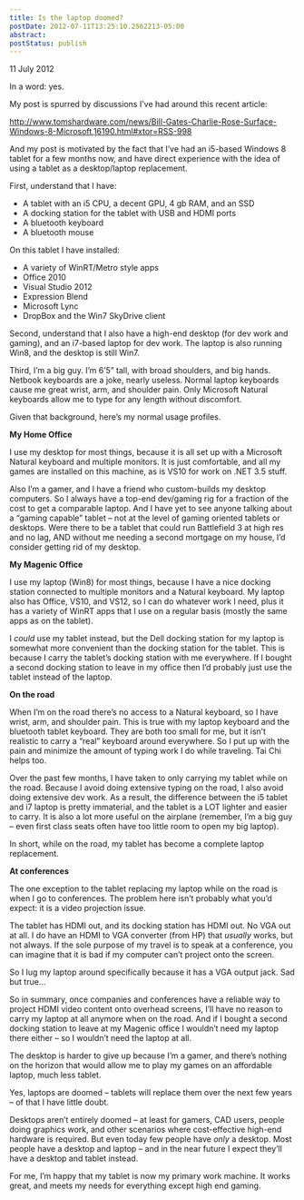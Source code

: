 ```yaml
---
title: Is the laptop doomed?
postDate: 2012-07-11T13:25:10.2562213-05:00
abstract: 
postStatus: publish
---
```

11 July 2012

In a word: yes.

My post is spurred by discussions I’ve had around this recent article:

http://www.tomshardware.com/news/Bill-Gates-Charlie-Rose-Surface-Windows-8-Microsoft,16190.html#xtor=RSS-998

And my post is motivated by the fact that I’ve had an i5-based Windows 8 tablet for a few months now, and have direct experience with the idea of using a tablet as a desktop/laptop replacement.

First, understand that I have:

- A tablet with an i5 CPU, a decent GPU, 4 gb RAM, and an SSD
- A docking station for the tablet with USB and HDMI ports
- A bluetooth keyboard
- A bluetooth mouse


On this tablet I have installed:

- A variety of WinRT/Metro style apps
- Office 2010
- Visual Studio 2012
- Expression Blend
- Microsoft Lync
- DropBox and the Win7 SkyDrive client


Second, understand that I also have a high-end desktop (for dev work and gaming), and an i7-based laptop for dev work. The laptop is also running Win8, and the desktop is still Win7.

Third, I’m a big guy. I’m 6’5” tall, with broad shoulders, and big hands. Netbook keyboards are a joke, nearly useless. Normal laptop keyboards cause me great wrist, arm, and shoulder pain. Only Microsoft Natural keyboards allow me to type for any length without discomfort.

Given that background, here’s my normal usage profiles.

**My Home Office**

I use my desktop for most things, because it is all set up with a Microsoft Natural keyboard and multiple monitors. It is just comfortable, and all my games are installed on this machine, as is VS10 for work on .NET 3.5 stuff.

Also I’m a gamer, and I have a friend who custom-builds my desktop computers. So I always have a top-end dev/gaming rig for a fraction of the cost to get a comparable laptop. And I have yet to see anyone talking about a “gaming capable” tablet – not at the level of gaming oriented tablets or desktops. Were there to be a tablet that could run Battlefield 3 at high res and no lag, AND without me needing a second mortgage on my house, I’d consider getting rid of my desktop.

**My Magenic Office**

I use my laptop (Win8) for most things, because I have a nice docking station connected to multiple monitors and a Natural keyboard. My laptop also has Office, VS10, and VS12, so I can do whatever work I need, plus it has a variety of WinRT apps that I use on a regular basis (mostly the same apps as on the tablet).

I *could* use my tablet instead, but the Dell docking station for my laptop is somewhat more convenient than the docking station for the tablet. This is because I carry the tablet’s docking station with me everywhere. If I bought a second docking station to leave in my office then I’d probably just use the tablet instead of the laptop.

**On the road**

When I’m on the road there’s no access to a Natural keyboard, so I have wrist, arm, and shoulder pain. This is true with my laptop keyboard and the bluetooth tablet keyboard. They are both too small for me, but it isn’t realistic to carry a “real” keyboard around everywhere. So I put up with the pain and minimize the amount of typing work I do while traveling. Tai Chi helps too.

Over the past few months, I have taken to only carrying my tablet while on the road. Because I avoid doing extensive typing on the road, I also avoid doing extensive dev work. As a result, the difference between the i5 tablet and i7 laptop is pretty immaterial, and the tablet is a LOT lighter and easier to carry. It is also a lot more useful on the airplane (remember, I’m a big guy – even first class seats often have too little room to open my big laptop).

In short, while on the road, my tablet has become a complete laptop replacement.

**At conferences**

The one exception to the tablet replacing my laptop while on the road is when I go to conferences. The problem here isn’t probably what you’d expect: it is a video projection issue.

The tablet has HDMI out, and its docking station has HDMI out. No VGA out at all. I do have an HDMI to VGA converter (from HP) that *usually* works, but not always. If the sole purpose of my travel is to speak at a conference, you can imagine that it is bad if my computer can’t project onto the screen.

So I lug my laptop around specifically because it has a VGA output jack. Sad but true…

So in summary, once companies and conferences have a reliable way to project HDMI video content onto overhead screens, I’ll have no reason to carry my laptop at all anymore when on the road. And if I bought a second docking station to leave at my Magenic office I wouldn’t need my laptop there either – so I wouldn’t need the laptop at all.

The desktop is harder to give up because I’m a gamer, and there’s nothing on the horizon that would allow me to play my games on an affordable laptop, much less tablet.

Yes, laptops are doomed – tablets will replace them over the next few years – of that I have little doubt.

Desktops aren’t entirely doomed – at least for gamers, CAD users, people doing graphics work, and other scenarios where cost-effective high-end hardware is required. But even today few people have *only* a desktop. Most people have a desktop and laptop – and in the near future I expect they’ll have a desktop and tablet instead.

For me, I’m happy that my tablet is now my primary work machine. It works great, and meets my needs for everything except high end gaming.
